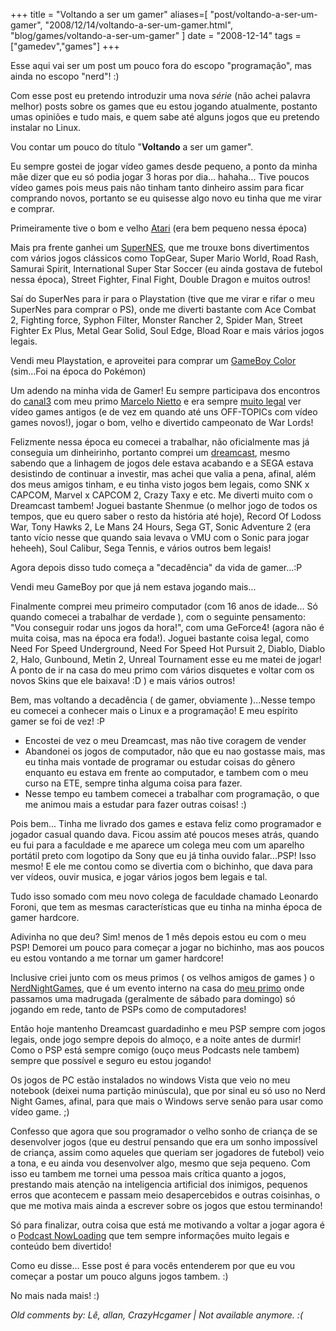 +++
title = "Voltando a ser um gamer"
aliases=[
  "post/voltando-a-ser-um-gamer",
  "2008/12/14/voltando-a-ser-um-gamer.html",
  "blog/games/voltando-a-ser-um-gamer"
]
date = "2008-12-14"
tags = ["gamedev","games"]
+++

Esse aqui vai ser um post um pouco fora do escopo "programação", mas
ainda no escopo "nerd"! :)

Com esse post eu pretendo introduzir uma nova *série* (não achei
palavra melhor) posts sobre os games que eu estou jogando
atualmente, postanto umas opiniões e tudo mais, e quem sabe até alguns
jogos que eu pretendo instalar no Linux.

Vou contar um pouco do título "**Voltando** a ser um gamer".

Eu sempre gostei de jogar vídeo games desde pequeno, a ponto da minha
mãe dizer que eu só podia jogar 3 horas por dia... hahaha... Tive poucos
vídeo games pois meus pais não tinham tanto dinheiro assim para ficar
comprando novos, portanto se eu quisesse algo novo eu tinha que me
virar e comprar.

Primeiramente tive o bom e velho [Atari](http://www.atarifun.com/atari%202600%20console%20and%20controllers.jpg "") (era bem pequeno nessa época)

Mais pra frente ganhei um
[SuperNES](http://upload.wikimedia.org/wikipedia/commons/2/24/Super_Nintendo_Entertainment_System-USA.jpg),
que me trouxe bons divertimentos com vários jogos clássicos como
TopGear, Super Mario World, Road Rash, Samurai Spirit, International
Super Star Soccer (eu ainda gostava de futebol nessa época), Street
Fighter, Final Fight, Double Dragon e muitos outros!

Saí do SuperNes para ir para o Playstation (tive que me virar e rifar
o meu SuperNes para comprar o PS), onde me diverti bastante com Ace
Combat 2, Fighting force, Syphon Filter, Monster Rancher 2, Spider
Man, Street Fighter Ex Plus, Metal Gear Solid, Soul Edge, Bload Roar e
mais vários jogos legais.

Vendi meu Playstation, e aproveitei para comprar um [GameBoy
Color](http://images.techtree.com/ttimages/story/75827_gbc.jpg "")
(sim...Foi na época do Pokémon)

Um adendo na minha vida de Gamer! Eu sempre participava dos encontros
do [canal3](http://www.classicgaming.com.br/canal3/) com meu primo
[Marcelo Nietto](http://nietto.cjb.net/ "Marcelo Nietto") e era sempre
[muito legal](http://www.classicgaming.com.br/Images/Canal3/Eventos/18o_Encontro/encontro18_12.jpg "Jogando!")
ver vídeo games antigos (e de vez em quando até uns OFF-TOPICs com vídeo games novos!),
jogar o bom, velho e divertido campeonato de War Lords!

Felizmente nessa época eu comecei a trabalhar, não oficialmente mas já
conseguia um dinheirinho, portanto comprei um
[dreamcast](http://web-japan.org/kidsweb/archives/cool/98-10-12/dreamcast.jpg),
mesmo sabendo que a linhagem de jogos dele estava acabando e a
SEGA estava desistindo de continuar a investir, mas achei que valia a
pena, afinal, além dos meus amigos tinham, e eu tinha visto jogos bem
legais, como SNK x CAPCOM, Marvel x CAPCOM 2, Crazy Taxy e etc. Me
diverti muito com o Dreamcast tambem! Joguei bastante Shenmue (o
melhor jogo de todos os tempos, que eu quero saber o resto da história
até hoje), Record Of Lodoss War, Tony Hawks 2, Le Mans 24 Hours, Sega
GT, Sonic Adventure 2 (era tanto vício nesse que quando saia levava o
VMU com o Sonic para jogar heheeh), Soul Calibur, Sega Tennis, e
vários outros bem legais!

Agora depois disso tudo começa a "decadência" da vida de gamer...:P

Vendi meu GameBoy por que já nem estava jogando mais...

Finalmente comprei meu primeiro computador (com 16 anos de idade... Só
quando comecei a trabalhar de verdade ), com o seguinte pensamento:
"Vou conseguir rodar uns jogos da hora!", com uma GeForce4! (agora
não é muita coisa, mas na época era foda!). Joguei bastante coisa
legal, como Need For Speed Underground, Need For Speed Hot Pursuit 2,
Diablo, Diablo 2, Halo, Gunbound, Metin 2, Unreal Tournament esse eu
me matei de jogar! A ponto de ir na casa do meu primo com vários
disquetes e voltar com os novos Skins que ele baixava! :D ) e mais
vários outros!

Bem, mas voltando a decadência ( de gamer, obviamente )...Nesse tempo
eu comecei a conhecer mais o Linux e a programação! E meu espírito
gamer se foi de vez! :P

* Encostei de vez o meu Dreamcast, mas não tive coragem de vender
* Abandonei os jogos de computador, não que eu nao gostasse mais, mas eu tinha mais vontade de programar ou estudar coisas do gênero enquanto eu estava em frente ao computador, e tambem com o meu curso na ETE, sempre tinha alguma coisa para fazer.
* Nesse tempo eu tambem comecei a trabalhar com programação, o que me animou mais a estudar para fazer outras coisas! :)

Pois bem... Tinha me livrado dos games e estava feliz como programador
e jogador casual quando dava. Ficou assim até poucos meses atrás,
quando eu fui para a faculdade e me aparece um colega meu com um
aparelho portátil preto com logotipo da Sony que eu já tinha ouvido
falar...PSP! Isso mesmo! E ele me contou como se divertia com o
bichinho, que dava para ver vídeos, ouvir musica, e jogar vários jogos
bem legais e tal.

Tudo isso somado com meu novo colega de faculdade chamado Leonardo
Foroni, que tem as mesmas características que eu tinha na minha época
de gamer hardcore.

Adivinha no que deu? Sim! menos de 1 mês depois estou eu com o meu
PSP! Demorei um pouco para começar a jogar no bichinho, mas aos poucos
eu estou vontando a me tornar um gamer hardcore!

Inclusive criei junto com os meus primos ( os velhos amigos de games ) o
[NerdNightGames](http://picasaweb.google.com/Willian.molinari/20081130NerdNightGames2#),
que é um evento interno na casa do
[meu primo](http://picasaweb.google.com/lh/photo/7IvEn9jLkK4AnS5zeMlhFw "LeoStorm")
onde passamos uma madrugada (geralmente de sábado para
domingo) só jogando em rede, tanto de PSPs como de computadores!

Então hoje mantenho Dreamcast guardadinho e meu PSP sempre com jogos
legais, onde jogo sempre depois do almoço, e a noite antes de durmir!
Como o PSP está sempre comigo (ouço meus Podcasts nele tambem)
sempre que possível e seguro eu estou jogando!

Os jogos de PC estão instalados no windows Vista que veio no meu
notebook (deixei numa partição minúscula), que por sinal eu só uso
no Nerd Night Games, afinal, para que mais o Windows serve senão para
usar como vídeo game. ;)

Confesso que agora que sou programador o velho sonho de criança de se
desenvolver jogos (que eu destruí pensando que era um sonho
impossível de criança, assim como aqueles que queriam ser jogadores de
futebol) veio a tona, e eu ainda vou desenvolver algo, mesmo que seja
pequeno. Com isso eu tambem me tornei uma pessoa mais crítica quanto a
jogos, prestando mais atenção na inteligencia artificial dos inimigos,
pequenos erros que acontecem e passam meio desapercebidos e outras
coisinhas, o que me motiva mais ainda a escrever sobre os jogos que
estou terminando!

Só para finalizar, outra coisa que está me motivando a voltar a jogar
agora é o [Podcast NowLoading](http://www.nowloading.com.br/)
que tem sempre informações muito legais e conteúdo bem
divertido!

Como eu disse... Esse post é para vocês entenderem por que eu vou
começar a postar um pouco alguns jogos tambem. :)

No mais nada mais! :)



_Old comments by: Lê, allan, CrazyHcgamer | Not available anymore. :(_

